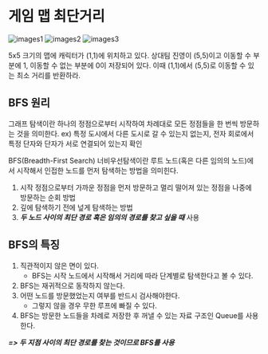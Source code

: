 # 게임 맵 최단거리
![images1](https://user-images.githubusercontent.com/123911778/270201069-641d8363-ef9e-48d2-b506-7f9d521c6b15.PNG)
![images2](https://user-images.githubusercontent.com/123911778/270201071-f281efb1-45aa-4695-81c7-97217ed916af.PNG)
![images3](https://user-images.githubusercontent.com/123911778/270201074-84fcbb8b-4ac0-4614-b59b-a127bf424319.PNG)

5x5 크기의 맵에 캐릭터가 (1,1)에 위치하고 있다.
상대팀 진영이 (5,5)이고 이동할 수 부분에 1, 이동할 수 없는 부분에 0이 저장되어 있다.
이때 (1,1)에서 (5,5)로 이동할 수 있는 최소 거리를 반환하라. 

## BFS 원리
그래프 탐색이란 하나의 정점으로부터 시작하여 차례대로 모든 정점들을 한 번씩 방문하는 것을 의미한다.
ex) 특정 도시에서 다른 도시로 갈 수 있는지 없는지, 전자 회로에서 특정 단자와 단자가 서로 연결되어 있는지 확인

BFS(Breadth-First Search) 너비우선탐색이란 루트 노드(혹은 다른 임의의 노드)에서 시작해서 인접한 노드를 먼저 탐색하는 방법을 의미힌다.
1. 시작 정점으로부터 가까운 정점을 먼저 방문하고 멀리 떨어져 있는 정점을 나중에 방문하는 순회 방법
2. 깊에 탐색하기 전에 넢게 탐색하는 방법
3. ***두 노드 사이의 최단 경로 혹은 임의의 경로를 찾고 싶을 때*** 사용

## BFS의 특징
1. 직관적이지 않은 면이 있다.
   - BFS는 시작 노드에서 시작해서 거리에 따라 단계별로 탐색한다고 볼 수 있다.
2. BFS는 재귀적으로 동작하지 않는다.
3. 어떤 노드를 방문했었는지 여부를 반드시 검사해야한다.
   - 그렇지 않을 경우 무한 루프에 빠질 수 있다.
4. BFS는 방문한 노드들을 차례로 저장한 후 꺼낼 수 있는 자료 구조인 Queue를 사용한다.

***=> 두 지점 사이의 최단 경로를 찾는 것이므로 BFS를 사용*** 

